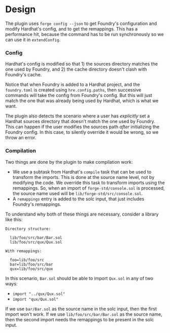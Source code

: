 # Design

The plugin uses `forge config --json` to get Foundry's configuration and modify Hardhat's config, and to get the remappings. This has a performance hit, because the command has to be run synchronously so we can use it in `extendConfig`.

### Config

Hardhat's config is modified so that 1) the sources directory matches the one used by Foundry, and 2) the cache directory doesn't clash with Foundry's cache.

Notice that when Foundry is added to a Hardhat project, and the `foundry.toml` is created using `hre.config.paths`, then successive commands will take the config from Foundry's config. But this will just match the one that was already being used by Hardhat, which is what we want.

The plugin also detects the scenario where a user has *explicitly* set a Hardhat sources directory that doesn't match the one used by Foundry. This can happen if the user modifies the sources path *after* initializing the Foundry config. In this case, to silently override it would be wrong, so we throw an error.

### Compilation

Two things are done by the plugin to make compilation work:

- We use a subtask from Hardhat's `compile` task that can be used to transform the imports. This is done at the source name level, not by modifying the code. We override this task to transform imports using the remappings. So, when an import of `forge-std/console.sol` is processed, the source name used will be `lib/forge-std/src/console.sol`.
- A `remappings` entry is added to the solc input, that just includes Foundry's remappings.

To understand why both of these things are necessary, consider a library like this:

```
Directory structure:

  lib/foo/src/bar/Bar.sol
  lib/foo/src/qux/Qux.sol

With remappings:

  foo=lib/foo/src
  bar=lib/foo/src/bar
  qux=lib/foo/src/qux
```

In this scenario, `Bar.sol` should be able to import `Qux.sol` in any of two ways:

- `import "../qux/Qux.sol"`
- `import "qux/Qux.sol"`

If we use `bar/Bar.sol` as the source name in the solc input, then the first import won't work. If we use `lib/foo/src/bar/Bar.sol` as the source name, then the second import needs the remappings to be present in the solc input.
